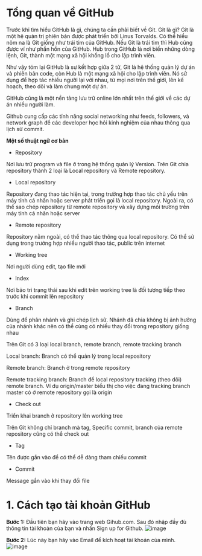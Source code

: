 # Tổng quan về GitHub
Trước khi tìm hiểu GitHub là gì, chúng ta cần phải biết về Git. Git là gì? Git là một hệ quản trị phiên bản được phát triển bởi Linus Torvalds. Có thể hiểu nôm na là Git giống như trái tim của GitHub. Nếu Git là trái tim thì Hub cũng được ví như phần hồn của GitHub. Hub trong GitHub là nơi biến những dòng lệnh, Git, thành một mạng xã hội khổng lồ cho lập trình viên.

Như vậy tóm lại GitHub là sự kết hợp giữa 2 từ, Git là hệ thống quản lý dự án và phiên bản code, còn Hub là một mạng xã hội cho lập trình viên. Nó sử dụng để hợp tác nhiều người lại với nhau, từ mọi nơi trên thế giới, lên kế hoạch, theo dõi và làm chung một dự án.

GitHub cũng là một nền tảng lưu trữ online lớn nhất trên thế giới về các dự án nhiều người làm.

Github cung cấp các tính năng social networking như feeds, followers, và network graph để các developer học hỏi kinh nghiệm của nhau thông qua lịch sử commit.

**Một số thuật ngữ cơ bản**
* Repository

Nơi lưu trữ program và file ở trong hệ thống quản lý Version. Trên Git chia repository thành 2 loại là Local repository và Remote repository.

* Local repository

Repository đang thao tác hiện tại, trong trường hợp thao tác chủ yếu trên máy tính cá nhân hoặc server phát triển gọi là local repository. Ngoài ra, có thể sao chép repository từ remote repository và xây dựng môi trường trên máy tính cá nhân hoặc server

* Remote repository

Repository nằm ngoài, có thể thao tác thông qua local repository. Có thể sử dụng trong trường hợp nhiều người thao tác, public trên internet

* Working tree

Nơi người dùng edit, tạo file mới

* Index

Nơi bảo trì trạng thái sau khi edit trên working tree là đối tượng tiếp theo trước khi commit lên repository

* Branch

Dùng để phân nhánh và ghi chép lịch sử. Nhánh đã chia không bị ảnh hưởng của nhánh khác nên có thể cùng có nhiều thay đổi trong repository giống nhau

Trên Git có 3 loại local branch, remote branch, remote tracking branch

Local branch: Branch có thể quản lý trong local repository

Remote branch: Branch ở trong remote repository

Remote tracking branch: Branch để local repository tracking (theo dõi) remote branch. Ví dụ origin/master biểu thị cho việc đang tracking branch master có ở remote repository gọi là origin

* Check out

Triển khai branch ở repository lên working tree

Trên Git không chỉ branch mà tag, Specific commit, branch của remote repository cũng có thể check out

* Tag

Tên được gắn vào để có thể dễ dàng tham chiếu commit

* Commit

Message gắn vào khi thay đổi file
# 1. Cách tạo tài khoản GitHub
**Bước 1:** Đầu tiên bạn hãy vào trang web Gihub.com. Sau đó nhập đầy đủ thông tin tài khoản của bạn và nhấn Sign up for Github.
![image](https://user-images.githubusercontent.com/48250210/157359636-73f86daa-5030-4ceb-8311-53327cf80102.png)

**Bước 2:** Lúc này bạn hãy vào Email để kích hoạt tài khoản của mình.
![image](https://user-images.githubusercontent.com/48250210/157359773-3640695c-a702-487e-ae9e-8f646f6934a7.png)
